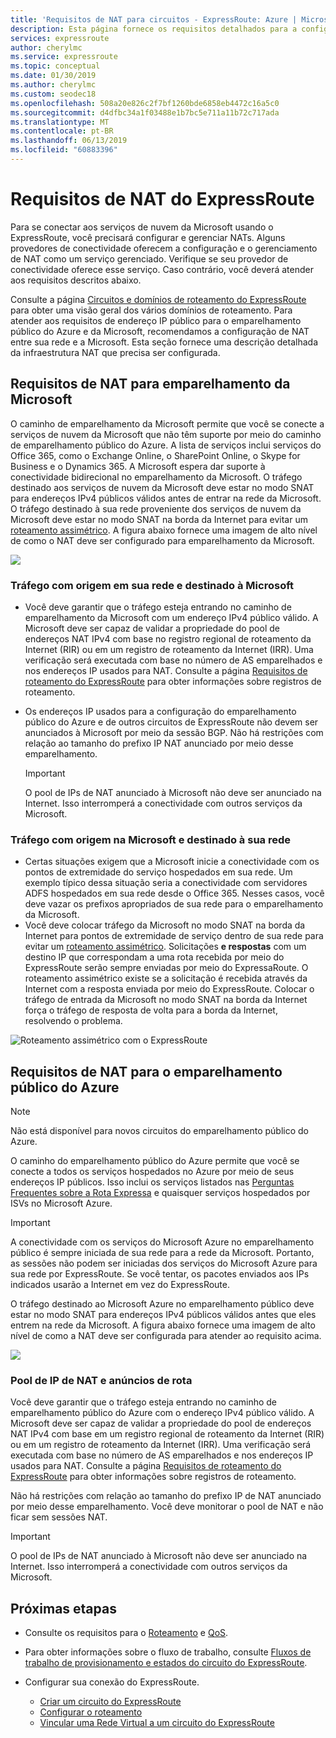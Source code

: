 ```yaml
---
title: 'Requisitos de NAT para circuitos - ExpressRoute: Azure | Microsoft Docs'
description: Esta página fornece os requisitos detalhados para a configuração e o gerenciamento de NAT para circuitos do ExpressRoute.
services: expressroute
author: cherylmc
ms.service: expressroute
ms.topic: conceptual
ms.date: 01/30/2019
ms.author: cherylmc
ms.custom: seodec18
ms.openlocfilehash: 508a20e826c2f7bf1260bde6858eb4472c16a5c0
ms.sourcegitcommit: d4dfbc34a1f03488e1b7bc5e711a11b72c717ada
ms.translationtype: MT
ms.contentlocale: pt-BR
ms.lasthandoff: 06/13/2019
ms.locfileid: "60883396"
---
```

# <a name="expressroute-nat-requirements"></a>Requisitos de NAT do ExpressRoute
Para se conectar aos serviços de nuvem da Microsoft usando o ExpressRoute, você precisará configurar e gerenciar NATs. Alguns provedores de conectividade oferecem a configuração e o gerenciamento de NAT como um serviço gerenciado. Verifique se seu provedor de conectividade oferece esse serviço. Caso contrário, você deverá atender aos requisitos descritos abaixo. 

Consulte a página [Circuitos e domínios de roteamento do ExpressRoute](expressroute-circuit-peerings.md) para obter uma visão geral dos vários domínios de roteamento. Para atender aos requisitos de endereço IP público para o emparelhamento público do Azure e da Microsoft, recomendamos a configuração de NAT entre sua rede e a Microsoft. Esta seção fornece uma descrição detalhada da infraestrutura NAT que precisa ser configurada.

## <a name="nat-requirements-for-microsoft-peering"></a>Requisitos de NAT para emparelhamento da Microsoft
O caminho de emparelhamento da Microsoft permite que você se conecte a serviços de nuvem da Microsoft que não têm suporte por meio do caminho de emparelhamento público do Azure. A lista de serviços inclui serviços do Office 365, como o Exchange Online, o SharePoint Online, o Skype for Business e o Dynamics 365. A Microsoft espera dar suporte à conectividade bidirecional no emparelhamento da Microsoft. O tráfego destinado aos serviços de nuvem da Microsoft deve estar no modo SNAT para endereços IPv4 públicos válidos antes de entrar na rede da Microsoft. O tráfego destinado à sua rede proveniente dos serviços de nuvem da Microsoft deve estar no modo SNAT na borda da Internet para evitar um [roteamento assimétrico](expressroute-asymmetric-routing.md). A figura abaixo fornece uma imagem de alto nível de como o NAT deve ser configurado para emparelhamento da Microsoft.

![](./media/expressroute-nat/expressroute-nat-microsoft.png) 

### <a name="traffic-originating-from-your-network-destined-to-microsoft"></a>Tráfego com origem em sua rede e destinado à Microsoft
* Você deve garantir que o tráfego esteja entrando no caminho de emparelhamento da Microsoft com um endereço IPv4 público válido. A Microsoft deve ser capaz de validar a propriedade do pool de endereços NAT IPv4 com base no registro regional de roteamento da Internet (RIR) ou em um registro de roteamento da Internet (IRR). Uma verificação será executada com base no número de AS emparelhados e nos endereços IP usados para NAT. Consulte a página [Requisitos de roteamento do ExpressRoute](expressroute-routing.md) para obter informações sobre registros de roteamento.
* Os endereços IP usados para a configuração do emparelhamento público do Azure e de outros circuitos de ExpressRoute não devem ser anunciados à Microsoft por meio da sessão BGP. Não há restrições com relação ao tamanho do prefixo IP NAT anunciado por meio desse emparelhamento.
  
  > [!IMPORTANT]
  > O pool de IPs de NAT anunciado à Microsoft não deve ser anunciado na Internet. Isso interromperá a conectividade com outros serviços da Microsoft.
  > 
  > 

### <a name="traffic-originating-from-microsoft-destined-to-your-network"></a>Tráfego com origem na Microsoft e destinado à sua rede
* Certas situações exigem que a Microsoft inicie a conectividade com os pontos de extremidade do serviço hospedados em sua rede. Um exemplo típico dessa situação seria a conectividade com servidores ADFS hospedados em sua rede desde o Office 365. Nesses casos, você deve vazar os prefixos apropriados de sua rede para o emparelhamento da Microsoft. 
* Você deve colocar tráfego da Microsoft no modo SNAT na borda da Internet para pontos de extremidade de serviço dentro de sua rede para evitar um [roteamento assimétrico](expressroute-asymmetric-routing.md). Solicitações **e respostas** com um destino IP que correspondam a uma rota recebida por meio do ExpressRoute serão sempre enviadas por meio do ExpressaRoute. O roteamento assimétrico existe se a solicitação é recebida através da Internet com a resposta enviada por meio do ExpressRoute. Colocar o tráfego de entrada da Microsoft no modo SNAT na borda da Internet força o tráfego de resposta de volta para a borda da Internet, resolvendo o problema.

![Roteamento assimétrico com o ExpressRoute](./media/expressroute-asymmetric-routing/AsymmetricRouting2.png)

## <a name="nat-requirements-for-azure-public-peering"></a>Requisitos de NAT para o emparelhamento público do Azure

> [!NOTE]
> Não está disponível para novos circuitos do emparelhamento público do Azure.
> 

O caminho do emparelhamento público do Azure permite que você se conecte a todos os serviços hospedados no Azure por meio de seus endereços IP públicos. Isso inclui os serviços listados nas [Perguntas Frequentes sobre a Rota Expressa](expressroute-faqs.md) e quaisquer serviços hospedados por ISVs no Microsoft Azure. 

> [!IMPORTANT]
> A conectividade com os serviços do Microsoft Azure no emparelhamento público é sempre iniciada de sua rede para a rede da Microsoft. Portanto, as sessões não podem ser iniciadas dos serviços do Microsoft Azure para sua rede por ExpressRoute. Se você tentar, os pacotes enviados aos IPs indicados usarão a Internet em vez do ExpressRoute.
> 

O tráfego destinado ao Microsoft Azure no emparelhamento público deve estar no modo SNAT para endereços IPv4 públicos válidos antes que eles entrem na rede da Microsoft. A figura abaixo fornece uma imagem de alto nível de como a NAT deve ser configurada para atender ao requisito acima.

![](./media/expressroute-nat/expressroute-nat-azure-public.png) 

### <a name="nat-ip-pool-and-route-advertisements"></a>Pool de IP de NAT e anúncios de rota
Você deve garantir que o tráfego esteja entrando no caminho de emparelhamento público do Azure com o endereço IPv4 público válido. A Microsoft deve ser capaz de validar a propriedade do pool de endereços NAT IPv4 com base em um registro regional de roteamento da Internet (RIR) ou em um registro de roteamento da Internet (IRR). Uma verificação será executada com base no número de AS emparelhados e nos endereços IP usados para NAT. Consulte a página [Requisitos de roteamento do ExpressRoute](expressroute-routing.md) para obter informações sobre registros de roteamento.

Não há restrições com relação ao tamanho do prefixo IP de NAT anunciado por meio desse emparelhamento. Você deve monitorar o pool de NAT e não ficar sem sessões NAT.

> [!IMPORTANT]
> O pool de IPs de NAT anunciado à Microsoft não deve ser anunciado na Internet. Isso interromperá a conectividade com outros serviços da Microsoft.
> 
> 

## <a name="next-steps"></a>Próximas etapas
* Consulte os requisitos para o [Roteamento](expressroute-routing.md) e [QoS](expressroute-qos.md).
* Para obter informações sobre o fluxo de trabalho, consulte [Fluxos de trabalho de provisionamento e estados do circuito do ExpressRoute](expressroute-workflows.md).
* Configurar sua conexão do ExpressRoute.
  
  * [Criar um circuito do ExpressRoute](expressroute-howto-circuit-portal-resource-manager.md)
  * [Configurar o roteamento](expressroute-howto-routing-portal-resource-manager.md)
  * [Vincular uma Rede Virtual a um circuito do ExpressRoute](expressroute-howto-linkvnet-portal-resource-manager.md)

